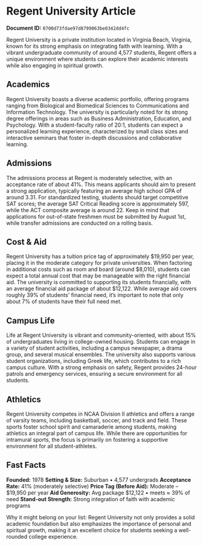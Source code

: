 # Regent University Article

**Document ID:** `0700d73fdae97d8799063be0342dd4fc`

Regent University is a private institution located in Virginia Beach, Virginia, known for its strong emphasis on integrating faith with learning. With a vibrant undergraduate community of around 4,577 students, Regent offers a unique environment where students can explore their academic interests while also engaging in spiritual growth.

## Academics
Regent University boasts a diverse academic portfolio, offering programs ranging from Biological and Biomedical Sciences to Communications and Information Technology. The university is particularly noted for its strong degree offerings in areas such as Business Administration, Education, and Psychology. With a student-faculty ratio of 20:1, students can expect a personalized learning experience, characterized by small class sizes and interactive seminars that foster in-depth discussions and collaborative learning.

## Admissions
The admissions process at Regent is moderately selective, with an acceptance rate of about 41%. This means applicants should aim to present a strong application, typically featuring an average high school GPA of around 3.31. For standardized testing, students should target competitive SAT scores; the average SAT Critical Reading score is approximately 597, while the ACT composite average is around 22. Keep in mind that applications for out-of-state freshmen must be submitted by August 1st, while transfer admissions are conducted on a rolling basis.

## Cost & Aid
Regent University has a tuition price tag of approximately $19,950 per year, placing it in the moderate category for private universities. When factoring in additional costs such as room and board (around $8,010), students can expect a total annual cost that may be manageable with the right financial aid. The university is committed to supporting its students financially, with an average financial aid package of about $12,122. While average aid covers roughly 39% of students' financial need, it’s important to note that only about 7% of students have their full need met.

## Campus Life
Life at Regent University is vibrant and community-oriented, with about 15% of undergraduates living in college-owned housing. Students can engage in a variety of student activities, including a campus newspaper, a drama group, and several musical ensembles. The university also supports various student organizations, including Greek life, which contributes to a rich campus culture. With a strong emphasis on safety, Regent provides 24-hour patrols and emergency services, ensuring a secure environment for all students.

## Athletics
Regent University competes in NCAA Division II athletics and offers a range of varsity teams, including basketball, soccer, and track and field. These sports foster school spirit and camaraderie among students, making athletics an integral part of campus life. While there are opportunities for intramural sports, the focus is primarily on fostering a supportive environment for all student-athletes.

## Fast Facts
**Founded:** 1978
**Setting & Size:** Suburban • 4,577 undergrads
**Acceptance Rate:** 41% (moderately selective)
**Price Tag (Before Aid):** Moderate – $19,950 per year
**Aid Generosity:** Avg package $12,122 • meets ≈ 39% of need
**Stand-out Strength:** Strong integration of faith with academic programs

Why it might belong on your list: Regent University not only provides a solid academic foundation but also emphasizes the importance of personal and spiritual growth, making it an excellent choice for students seeking a well-rounded college experience.
